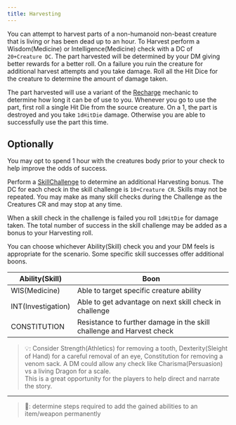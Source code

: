 ```yaml
---
title: Harvesting
---
```


You can attempt to harvest parts of a non-humanoid non-beast creature that is living or has been dead up to an hour.
To Harvest perform a Wisdom(Medicine) or Intelligence(Medicine) check with a DC of `20+Creature DC`.
The part harvested will be determined by your DM giving better rewards for a better roll. 
On a failure you ruin the creature for additional harvest attempts and you take damage.
Roll all the Hit Dice for the creature to determine the amount of damage taken.

The part harvested will use a variant of the [Recharge](../mechanics/Recharge.md) mechanic to determine how long it can be of use to you. 
Whenever you go to use the part, first roll a single Hit Die from the source creature. On a 1, the part is destroyed and you take `1dHitDie` damage.
Otherwise you are able to successfully use the part this time. 

## Optionally

You may opt to spend 1 hour with the creatures body prior to your check to help improve the odds of success. 

Perform a [SkillChallenge](../mechanics/SkillChallenge.md) to determine an additional Harvesting bonus. 
The DC for each check in the skill challenge is `10+Creature CR`. Skills may not be repeated.
You may make as many skill checks during the Challenge as the Creatures CR and may stop at any time.

When a skill check in the challenge is failed you roll `1dHitDie` for damage taken.
The total number of success in the skill challenge may be added as a bonus to your Harvesting roll.

You can choose whichever Ability(Skill) check you and your DM feels is appropriate for the scenario. 
Some specific skill successes offer additional boons. 

| Ability(Skill)     | Boon
|--------------------|--------
| WIS(Medicine)      | Able to target specific creature ability
| INT(Investigation) | Able to get advantage on next skill check in challenge
| CONSTITUTION       | Resistance to further damage in the skill challenge and Harvest check

>💡: Consider Strength(Athletics) for removing a tooth, Dexterity(Sleight of Hand) for a careful removal of an eye, Constitution for removing a venom sack.
> A DM could allow any check like Charisma(Persuasion) vs a living Dragon for a scale.  
> This is a great opportunity for the players to help direct and narrate the story. 

---

>📝: determine steps required to add the gained abilities to an item/weapon permanently
